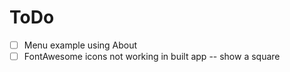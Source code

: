 # ToDo

* [ ] Menu example using About
* [ ] FontAwesome icons not working in built app -- show a square
